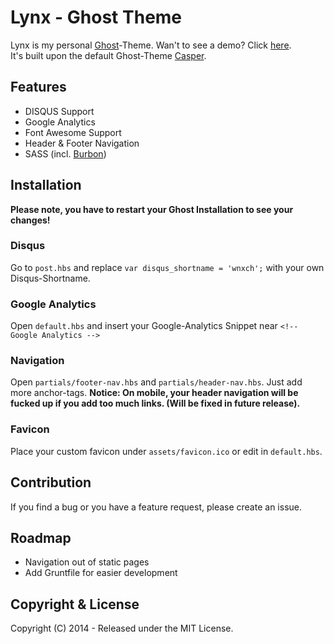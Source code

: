 # Lynx - Ghost Theme

Lynx is my personal [Ghost](http://github.com/tryghost/ghost/)-Theme. Wan't to see a demo? Click [here](http://blog.wnx.ch).  
It's built upon the default Ghost-Theme [Casper](https://github.com/TryGhost/Casper).

## Features

- DISQUS Support
- Google Analytics
- Font Awesome Support
- Header & Footer Navigation
- SASS (incl. [Burbon](http://bourbon.io))

## Installation
**Please note, you have to restart your Ghost Installation to see your changes!**

### Disqus
Go to `post.hbs` and replace `var disqus_shortname = 'wnxch';` with your own Disqus-Shortname.

### Google Analytics
Open `default.hbs` and insert your Google-Analytics Snippet near `<!-- Google Analytics -->`

### Navigation
Open `partials/footer-nav.hbs` and `partials/header-nav.hbs`. Just add more anchor-tags. **Notice: On mobile, your header navigation will be fucked up if you add too much links. (Will be fixed in future release).**

### Favicon
Place your custom favicon under `assets/favicon.ico` or edit in `default.hbs`.

## Contribution
If you find a bug or you have a feature request, please create an issue.


## Roadmap

- Navigation out of static pages
- Add Gruntfile for easier development


## Copyright & License

Copyright (C) 2014 - Released under the MIT License.